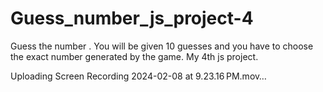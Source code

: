 # Guess_number_js_project-4
Guess the number .
You will be given 10 guesses and you have to choose the exact number generated by the game.
My 4th js project.



Uploading Screen Recording 2024-02-08 at 9.23.16 PM.mov…

